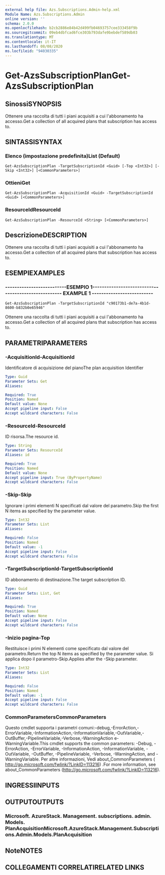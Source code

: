 ```yaml
---
external help file: Azs.Subscriptions.Admin-help.xml
Module Name: Azs.Subscriptions.Admin
online version: ''
schema: 2.0.0
ms.openlocfilehash: b2cb2886e84b42d499fb04693757cee333458f9b
ms.sourcegitcommit: 09eb4dbfcad6fce303b793dafe9bebdef589db03
ms.translationtype: MT
ms.contentlocale: it-IT
ms.lasthandoff: 08/08/2020
ms.locfileid: "94030335"
---
```

# <span data-ttu-id="ce0ea-101">Get-AzsSubscriptionPlan</span><span class="sxs-lookup"><span data-stu-id="ce0ea-101">Get-AzsSubscriptionPlan</span></span>

## <span data-ttu-id="ce0ea-102">Sinossi</span><span class="sxs-lookup"><span data-stu-id="ce0ea-102">SYNOPSIS</span></span>
<span data-ttu-id="ce0ea-103">Ottenere una raccolta di tutti i piani acquisiti a cui l'abbonamento ha accesso.</span><span class="sxs-lookup"><span data-stu-id="ce0ea-103">Get a collection of all acquired plans that subscription has access to.</span></span>

## <span data-ttu-id="ce0ea-104">SINTASSI</span><span class="sxs-lookup"><span data-stu-id="ce0ea-104">SYNTAX</span></span>

### <span data-ttu-id="ce0ea-105">Elenco (impostazione predefinita)</span><span class="sxs-lookup"><span data-stu-id="ce0ea-105">List (Default)</span></span>
```
Get-AzsSubscriptionPlan -TargetSubscriptionId <Guid> [-Top <Int32>] [-Skip <Int32>] [<CommonParameters>]
```

### <span data-ttu-id="ce0ea-106">Ottieni</span><span class="sxs-lookup"><span data-stu-id="ce0ea-106">Get</span></span>
```
Get-AzsSubscriptionPlan -AcquisitionId <Guid> -TargetSubscriptionId <Guid> [<CommonParameters>]
```

### <span data-ttu-id="ce0ea-107">ResourceId</span><span class="sxs-lookup"><span data-stu-id="ce0ea-107">ResourceId</span></span>
```
Get-AzsSubscriptionPlan -ResourceId <String> [<CommonParameters>]
```

## <span data-ttu-id="ce0ea-108">Descrizione</span><span class="sxs-lookup"><span data-stu-id="ce0ea-108">DESCRIPTION</span></span>
<span data-ttu-id="ce0ea-109">Ottenere una raccolta di tutti i piani acquisiti a cui l'abbonamento ha accesso.</span><span class="sxs-lookup"><span data-stu-id="ce0ea-109">Get a collection of all acquired plans that subscription has access to.</span></span>

## <span data-ttu-id="ce0ea-110">ESEMPI</span><span class="sxs-lookup"><span data-stu-id="ce0ea-110">EXAMPLES</span></span>

### <span data-ttu-id="ce0ea-111">--------------------------ESEMPIO 1--------------------------</span><span class="sxs-lookup"><span data-stu-id="ce0ea-111">-------------------------- EXAMPLE 1 --------------------------</span></span>
```
Get-AzsSubscriptionPlan -TargetSubscriptionId "c90173b1-de7a-4b1d-8600-b832b0e65946"
```

<span data-ttu-id="ce0ea-112">Ottenere una raccolta di tutti i piani acquisiti a cui l'abbonamento ha accesso.</span><span class="sxs-lookup"><span data-stu-id="ce0ea-112">Get a collection of all acquired plans that subscription has access to.</span></span>

## <span data-ttu-id="ce0ea-113">PARAMETRI</span><span class="sxs-lookup"><span data-stu-id="ce0ea-113">PARAMETERS</span></span>

### <span data-ttu-id="ce0ea-114">-AcquisitionId</span><span class="sxs-lookup"><span data-stu-id="ce0ea-114">-AcquisitionId</span></span>
<span data-ttu-id="ce0ea-115">Identificatore di acquisizione del piano</span><span class="sxs-lookup"><span data-stu-id="ce0ea-115">The plan acquisition Identifier</span></span>

```yaml
Type: Guid
Parameter Sets: Get
Aliases: 

Required: True
Position: Named
Default value: None
Accept pipeline input: False
Accept wildcard characters: False
```

### <span data-ttu-id="ce0ea-116">-ResourceId</span><span class="sxs-lookup"><span data-stu-id="ce0ea-116">-ResourceId</span></span>
<span data-ttu-id="ce0ea-117">ID risorsa.</span><span class="sxs-lookup"><span data-stu-id="ce0ea-117">The resource id.</span></span>

```yaml
Type: String
Parameter Sets: ResourceId
Aliases: id

Required: True
Position: Named
Default value: None
Accept pipeline input: True (ByPropertyName)
Accept wildcard characters: False
```

### <span data-ttu-id="ce0ea-118">-Skip</span><span class="sxs-lookup"><span data-stu-id="ce0ea-118">-Skip</span></span>
<span data-ttu-id="ce0ea-119">Ignorare i primi elementi N specificati dal valore del parametro.</span><span class="sxs-lookup"><span data-stu-id="ce0ea-119">Skip the first N items as specified by the parameter value.</span></span>

```yaml
Type: Int32
Parameter Sets: List
Aliases: 

Required: False
Position: Named
Default value: -1
Accept pipeline input: False
Accept wildcard characters: False
```

### <span data-ttu-id="ce0ea-120">-TargetSubscriptionId</span><span class="sxs-lookup"><span data-stu-id="ce0ea-120">-TargetSubscriptionId</span></span>
<span data-ttu-id="ce0ea-121">ID abbonamento di destinazione.</span><span class="sxs-lookup"><span data-stu-id="ce0ea-121">The target subscription ID.</span></span>

```yaml
Type: Guid
Parameter Sets: List, Get
Aliases: 

Required: True
Position: Named
Default value: None
Accept pipeline input: False
Accept wildcard characters: False
```

### <span data-ttu-id="ce0ea-122">-Inizio pagina</span><span class="sxs-lookup"><span data-stu-id="ce0ea-122">-Top</span></span>
<span data-ttu-id="ce0ea-123">Restituisce i primi N elementi come specificato dal valore del parametro.</span><span class="sxs-lookup"><span data-stu-id="ce0ea-123">Return the top N items as specified by the parameter value.</span></span>
<span data-ttu-id="ce0ea-124">Si applica dopo il parametro-Skip.</span><span class="sxs-lookup"><span data-stu-id="ce0ea-124">Applies after the -Skip parameter.</span></span>

```yaml
Type: Int32
Parameter Sets: List
Aliases: 

Required: False
Position: Named
Default value: -1
Accept pipeline input: False
Accept wildcard characters: False
```

### <span data-ttu-id="ce0ea-125">CommonParameters</span><span class="sxs-lookup"><span data-stu-id="ce0ea-125">CommonParameters</span></span>
<span data-ttu-id="ce0ea-126">Questo cmdlet supporta i parametri comuni:-debug,-ErrorAction,-ErrorVariable,-InformationAction,-InformationVariable,-OutVariable,-OutBuffer,-PipelineVariable,-Verbose,-WarningAction e-WarningVariable.</span><span class="sxs-lookup"><span data-stu-id="ce0ea-126">This cmdlet supports the common parameters: -Debug, -ErrorAction, -ErrorVariable, -InformationAction, -InformationVariable, -OutVariable, -OutBuffer, -PipelineVariable, -Verbose, -WarningAction, and -WarningVariable.</span></span> <span data-ttu-id="ce0ea-127">Per altre informazioni, Vedi about_CommonParameters ( http://go.microsoft.com/fwlink/?LinkID=113216) .</span><span class="sxs-lookup"><span data-stu-id="ce0ea-127">For more information, see about_CommonParameters (http://go.microsoft.com/fwlink/?LinkID=113216).</span></span>

## <span data-ttu-id="ce0ea-128">INGRESSI</span><span class="sxs-lookup"><span data-stu-id="ce0ea-128">INPUTS</span></span>

## <span data-ttu-id="ce0ea-129">OUTPUT</span><span class="sxs-lookup"><span data-stu-id="ce0ea-129">OUTPUTS</span></span>

### <span data-ttu-id="ce0ea-130">Microsoft. AzureStack. Management. subscriptions. admin. Models. PlanAcquisition</span><span class="sxs-lookup"><span data-stu-id="ce0ea-130">Microsoft.AzureStack.Management.Subscriptions.Admin.Models.PlanAcquisition</span></span>

## <span data-ttu-id="ce0ea-131">Note</span><span class="sxs-lookup"><span data-stu-id="ce0ea-131">NOTES</span></span>

## <span data-ttu-id="ce0ea-132">COLLEGAMENTI CORRELATI</span><span class="sxs-lookup"><span data-stu-id="ce0ea-132">RELATED LINKS</span></span>


